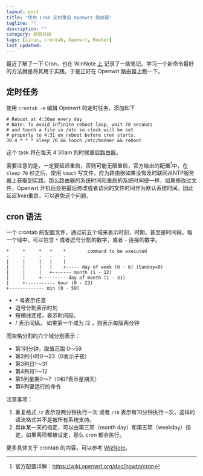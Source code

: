 ```yaml
---
layout: post
title: "使用 Cron 定时重启 Openwrt 路由器"
tagline: ""
description: ""
category: 经验总结
tags: [Linux, crontab, Openwrt, Router]
last_updated: 
---
```


最近了解了一下 Cron，也在 WinNote [上](http://note.wiz.cn/pages/manage/biz/payRead.html?kb=8b40bf53-6ce7-4f5e-bbfc-99b2628340f3) 记录了一些笔记。学习一个新命令最好的方法就是将其用于实践。于是正好在 Openwrt 路由器上跑一下。

## 定时任务

使用 `crontab -e` 编辑 Openwrt 的定时任务，添加如下

    # Reboot at 4:30am every day
    # Note: To avoid infinite reboot loop, wait 70 seconds
    # and touch a file in /etc so clock will be set
    # properly to 4:31 on reboot before cron starts.
    30 4 * * * sleep 70 && touch /etc/banner && reboot

这个 task 将在每天 4:30am 的时候重启路由器。

需要注意的是，一定要延迟重启，否则可能无限重启，官方给出的配置[^official]中，在 `sleep 70` 秒之后，使用 `touch` 写文件，应为路由器如果没有及时联网从NTP服务器上获取到实践，那么路由器的系统时间和重启的系统时间便一样，如果修改过文件，Openwrt 开机后会把最后修改或者访问的文件时间作为默认系统时间。因此延迟1min重启，可以避免这个问题。

[^official]: 官方配置详解：<https://wiki.openwrt.org/doc/howto/cron>

## cron 语法
一个 crontab 的配置文件，通过前五个域来表示时刻，时期，甚至是时间段。每一个域中，可以包含 `*` 或者逗号分割的数字，或者 `-` 连接的数字。

    *     *     *   *    *        command to be executed
    -     -     -   -    -
    |     |     |   |    |
    |     |     |   |    +----- day of week (0 - 6) (Sunday=0)
    |     |     |   +------- month (1 - 12)
    |     |     +--------- day of month (1 - 31)
    |     +----------- hour (0 - 23)
    +------------- min (0 - 59)

- `*` 号表示任意
- 逗号分割表示时刻
- 短横线连接，表示时间段。
- / 表示间隔， 如果第一个域为 /2 ，则表示每隔两分钟


而空格分割的六个域分别表示：

- 第1列分钟，取值范围 0～59
- 第2列小时0～23（0表示子夜）
- 第3列日1～31
- 第4列月1～12
- 第5列星期0～7（0和7表示星期天）
- 第6列要运行的命令



注意事项：

1. 重复格式 `/2` 表示没两分钟执行一次 或者 `/10` 表示每10分钟执行一次，这样的语法格式并不是被所有系统支持。
2. 具体某一天的指定，可以由第三项（month day）和第五项（weekday）指定，如果两项都被设定，那么 cron 都会执行。


更多具体关于 crontab 的内容，可以参考 [WizNote](https://note.wiz.cn/pages/manage/biz/payRead.html?kb=8b40bf53-6ce7-4f5e-bbfc-99b2628340f3)。
